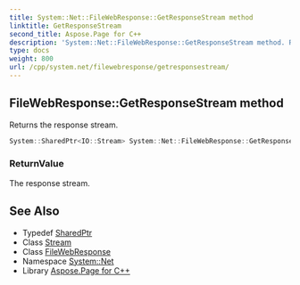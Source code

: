 ```yaml
---
title: System::Net::FileWebResponse::GetResponseStream method
linktitle: GetResponseStream
second_title: Aspose.Page for C++
description: 'System::Net::FileWebResponse::GetResponseStream method. Returns the response stream in C++.'
type: docs
weight: 800
url: /cpp/system.net/filewebresponse/getresponsestream/
---
```

## FileWebResponse::GetResponseStream method


Returns the response stream.

```cpp
System::SharedPtr<IO::Stream> System::Net::FileWebResponse::GetResponseStream() override
```


### ReturnValue

The response stream.

## See Also

* Typedef [SharedPtr](../../../system/sharedptr/)
* Class [Stream](../../../system.io/stream/)
* Class [FileWebResponse](../)
* Namespace [System::Net](../../)
* Library [Aspose.Page for C++](../../../)
